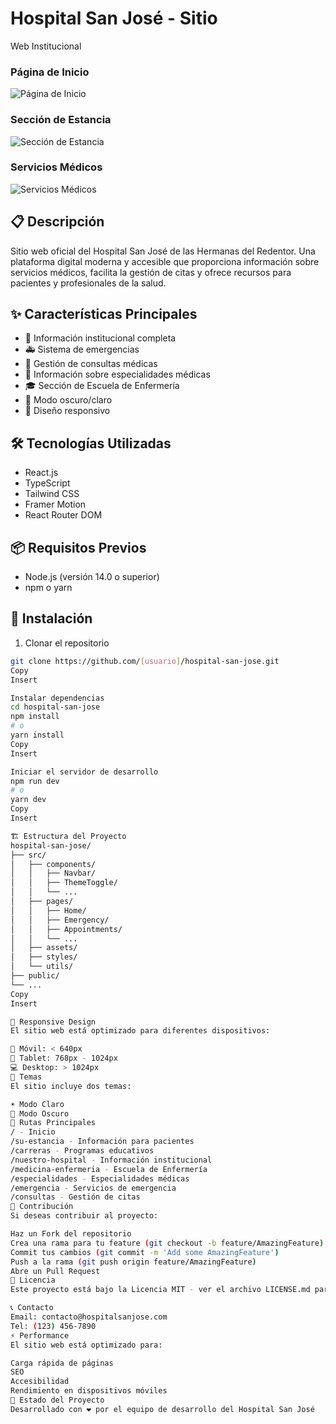 # Hospital San José - Sitio 
Web Institucional

### Página de Inicio
![Página de Inicio](./src/assets/Inicio.png)

### Sección de Estancia
![Sección de Estancia](./src/assets/Estancia.png)

### Servicios Médicos
![Servicios Médicos](./src/assets/Servicios%20Médicos.png)


## 📋 Descripción

Sitio web oficial del Hospital San José de las Hermanas del Redentor. Una plataforma digital moderna y accesible que proporciona información sobre servicios médicos, facilita la gestión de citas y ofrece recursos para pacientes y profesionales de la salud.

## ✨ Características Principales

- 🏥 Información institucional completa
- 🚑 Sistema de emergencias
- 📅 Gestión de consultas médicas
- 💉 Información sobre especialidades médicas
- 🎓 Sección de Escuela de Enfermería
- 🌙 Modo oscuro/claro
- 📱 Diseño responsivo

## 🛠️ Tecnologías Utilizadas

- React.js
- TypeScript
- Tailwind CSS
- Framer Motion
- React Router DOM

## 📦 Requisitos Previos

- Node.js (versión 14.0 o superior)
- npm o yarn

## 🚀 Instalación

1. Clonar el repositorio

```bash
git clone https://github.com/[usuario]/hospital-san-jose.git
Copy
Insert

Instalar dependencias
cd hospital-san-jose
npm install
# o
yarn install
Copy
Insert

Iniciar el servidor de desarrollo
npm run dev
# o
yarn dev
Copy
Insert

🏗️ Estructura del Proyecto
hospital-san-jose/
├── src/
│   ├── components/
│   │   ├── Navbar/
│   │   ├── ThemeToggle/
│   │   └── ...
│   ├── pages/
│   │   ├── Home/
│   │   ├── Emergency/
│   │   ├── Appointments/
│   │   └── ...
│   ├── assets/
│   ├── styles/
│   └── utils/
├── public/
└── ...
Copy
Insert

📱 Responsive Design
El sitio web está optimizado para diferentes dispositivos:

📱 Móvil: < 640px
📱 Tablet: 768px - 1024px
💻 Desktop: > 1024px
🎨 Temas
El sitio incluye dos temas:

☀️ Modo Claro
🌙 Modo Oscuro
🔐 Rutas Principales
/ - Inicio
/su-estancia - Información para pacientes
/carreras - Programas educativos
/nuestro-hospital - Información institucional
/medicina-enfermeria - Escuela de Enfermería
/especialidades - Especialidades médicas
/emergencia - Servicios de emergencia
/consultas - Gestión de citas
🤝 Contribución
Si deseas contribuir al proyecto:

Haz un Fork del repositorio
Crea una rama para tu feature (git checkout -b feature/AmazingFeature)
Commit tus cambios (git commit -m 'Add some AmazingFeature')
Push a la rama (git push origin feature/AmazingFeature)
Abre un Pull Request
📄 Licencia
Este proyecto está bajo la Licencia MIT - ver el archivo LICENSE.md para más detalles.

📞 Contacto
Email: contacto@hospitalsanjose.com
Tel: (123) 456-7890
⚡ Performance
El sitio web está optimizado para:

Carga rápida de páginas
SEO
Accesibilidad
Rendimiento en dispositivos móviles
🔄 Estado del Proyecto
Desarrollado con ❤️ por el equipo de desarrollo del Hospital San José

```
